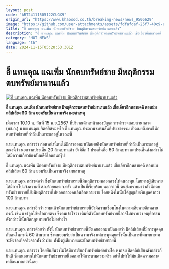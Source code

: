 ```yaml
---
layout: post
code: "ART24111505122CUGX9"
origin_url: "https://www.khaosod.co.th/breaking-news/news_9506629"
image: "https://github.com/user-attachments/assets/fdfafdaf-25f7-40c9-a5f3-a7c6ac714b38"
title: "อี้ แทนคุณ แฉเพิ่ม นักตบทรัพย์ชาย มีพฤติกรรมตบทรัพย์มานานแล้ว"
description: "อี้ แทนคุณ แฉเพิ่ม นักตบทรัพย์ชาย มีพฤติกรรมตบทรัพย์มานานแล้ว เชื่อเอี่ยวอีกหลายคดี ตอบปมคลิปเสียง 60 ล้าน ยอมรับเป็นความจริง เผยสาเหตุ"
category: "HOT_NEWS"
language: "th"
date: 2024-11-15T05:20:53.301Z
---
```


# อี้ แทนคุณ แฉเพิ่ม นักตบทรัพย์ชาย มีพฤติกรรมตบทรัพย์มานานแล้ว

[![อี้ แทนคุณ แฉเพิ่ม นักตบทรัพย์ชาย มีพฤติกรรมตบทรัพย์มานานแล้ว](https://www.khaosod.co.th/wpapp/uploads/2024/11/Yee-for-you.jpg "อี้ แทนคุณ แฉเพิ่ม นักตบทรัพย์ชาย มีพฤติกรรมตบทรัพย์มานานแล้ว")](https://www.khaosod.co.th/wpapp/uploads/2024/11/Yee-for-you.jpg)

**อี้ แทนคุณ แฉเพิ่ม นักตบทรัพย์ชาย มีพฤติกรรมตบทรัพย์มานานแล้ว เชื่อเอี่ยวอีกหลายคดี ตอบปมคลิปเสียง 60 ล้าน ยอมรับเป็นความจริง เผยสาเหตุ**

เมื่อเวลา 10.10 น. วันที่ 15 พ.ย.2567 ที่บริเวณด้านหน้ากองบัญชาการตำรวจสอบสวนกลาง (บช.ก.) นายแทนคุณ จิตต์อิสระ หรือ อี้ แทนคุณ ประธานชมรมสันติประชาธรรม เปิดเผยถึงกรณีนักตบทรัพย์ชายที่กำลังเป็นกระแสอยู่ในขณะนี้

นายแทนคุณ กล่าวว่า ก่อนหน้านี้ตนได้มีการออกมาเปิดเผยถึงนักตบทรัพย์ชายที่กำลังเป็นกระแสอยู่ขณะนี้ว่า นอกจากประเด็น 20 ล้านบาทแล้ว ยังมีอีก 1 ประเด็นคือ 60 ล้านบาท แต่ประเด็นดังกล่าวไม่ได้มีความเกี่ยวข้องกับคดีดิไอคอนกรุ๊ป

อี้ แทนคุณ แฉเพิ่ม นักตบทรัพย์ชาย มีพฤติกรรมตบทรัพย์มานานแล้ว เชื่อเอี่ยวอีกหลายคดี ตอบปมคลิปเสียง 60 ล้าน ยอมรับเป็นความจริง เผยสาเหตุ

นายแทนคุณ กล่าวต่อว่า ซึ่งนักตบทรัพย์ชายรายนี้มีพฤติกรรมหลอกลวงให้คนลงทุน โดยทางผู้เสียหายได้มีการไปแจ้งความที่ สภ.ห้วยยอด จ.ตรัง แล้วเป็นที่เรียบร้อย นอกจากนี้ ตนยังทราบมาว่าตัวนักตบทรัพย์ชายรายนี้ยังมีพฤติกรรมไปหลอกลวงคนอื่นอีกหลายราย โดยหนึ่งในนั้นได้สูญเสียเงินมูลค่ากว่า 100 ล้านบาท

นายแทนคุณ กล่าวอีกว่า รวมเเล้วนักตบทรัพย์ชายรายนี้ยังมีความเชื่อมโยงในความเสียหายอีกหลายกรณี เช่น แชร์ลูกโซ่หรือขายตรง ซึ่งตนเข้าใจว่า เดิมทีตัวนักตบทรัพย์รายนี้อาจไม่ทราบว่า พฤติกรรมดังกล่าวนี้นั้นผิดกฎหมายหรือไม่อย่างไร

นายแทนคุณ กล่าวด้วยว่า ทั้งนี้ นักตบทรัพย์ชายรายนี้ยังเคยออกมาเปิดเผยว่า มีคลิปเสียงที่มีการพูดคุยกับตนในกรณี 60 ล้านบาท ซึ่งตนยอมรับว่าเป็นความจริง แต่การพูดคุยครั้งนั้นเป็นการที่ตนพยายามจะฟังข้อเท็จจริงจากทั้ง 2 ฝ่าย ทั้งฝั่งผู้เสียหายและนักตบทรัพย์ชายรายนี้

นายแทนคุณ กล่าวว่า โดยยืนยันว่าไม่ได้มีการเรียกรับทรัพย์แต่อย่างใด หากจะเปิดคลิปเสียงดังกล่าวก็ยินดี ซึ่งตนอยากให้นักตบทรัพย์ชายรายนี้ออกมาให้การตามความจริง อย่าไปทำให้มันเกิดความคลาดเคลื่อนมากกว่านี้เลย